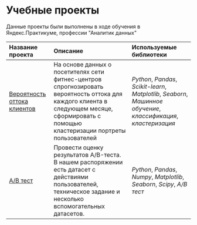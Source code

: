 # Учебные проекты
Данные проекты были выполнены в ходе обучения в Яндекс.Практикуме, профессии "Аналитик данных"

| Название проекта | Описание | Используемые библиотеки | 
| :---------------------- | :---------------------- | :---------------------- |
| [Вероятность оттока клиентов](customer_churn) |На основе данных о посетителях сети фитнес-центров спрогнозировать вероятность оттока для каждого клиента в следующем месяце, сформировать с помощью кластеризации портреты пользователей | *Python*, *Pandas*, *Scikit-learn*, *Matplotlib*, *Seaborn*, *Машинное обучение*, *классификация*, *кластеризация*|
| [A/B тест](A_B_test) |Провести оценку результатов A/B-теста. В нашем распоряжении есть датасет с действиями пользователей, техническое задание и несколько вспомогательных датасетов. | *Python*, *Pandas*, *Numpy*, *Matplotlib*, *Seaborn*, *Scipy*, *A/B тест*|
